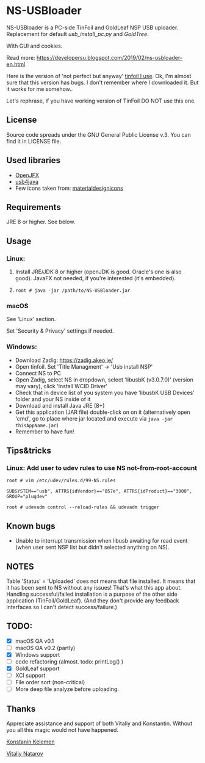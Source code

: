 # NS-USBloader

NS-USBloader is a PC-side TinFoil and GoldLeaf NSP USB uploader. Replacement for default *usb_install_pc.py* and *GoldTree*.

With GUI and cookies.

Read more: https://developersu.blogspot.com/2019/02/ns-usbloader-en.html

Here is the version of 'not perfect but anyway' [tinfoil I use](https://cloud.mail.ru/public/DwbX/H8d2p3aYR). 
Ok, I'm almost sure that this version has bugs. I don't remember where I downloaded it. But it works for me somehow.. 

Let's rephrase, if you have working version of TinFoil DO NOT use this one.  

## License

Source code spreads under the GNU General Public License v.3. You can find it in LICENSE file.

## Used libraries
* [OpenJFX](https://wiki.openjdk.java.net/display/OpenJFX/Main)
* [usb4java](https://mvnrepository.com/artifact/org.usb4java/usb4java)
* Few icons taken from: [materialdesignicons](http://materialdesignicons.com/)

## Requirements

JRE 8 or higher. See below.

## Usage
### Linux:

1. Install JRE/JDK 8 or higher (openJDK is good. Oracle's one is also good). JavaFX not needed, if you're interested (it's embedded).

2. `root # java -jar /path/to/NS-USBloader.jar`

### macOS

See 'Linux' section.

Set 'Security & Privacy' settings if needed.

### Windows: 

* Download Zadig: https://zadig.akeo.ie/
* Open tinfoil. Set 'Title Managment' -> 'Usb install NSP'
* Connect NS to PC
* Open Zadig, select NS in dropdown, select 'libusbK (v3.0.7.0)' (version may vary), click 'Install WCID Driver'
* Check that in device list of you system you have 'libusbK USB Devices' folder and your NS inside of it
* Download and install Java JRE (8+)
* Get this application (JAR file) double-click on on it (alternatively open 'cmd', go to place where jar located and execute via `java -jar thisAppName.jar`)
* Remember to have fun!

## Tips&tricks
### Linux: Add user to udev rules to use NS not-from-root-account
`root # vim /etc/udev/rules.d/99-NS.rules`

`SUBSYSTEM=="usb", ATTRS{idVendor}=="057e", ATTRS{idProduct}=="3000", GROUP="plugdev"`

`root # udevadm control --reload-rules && udevadm trigger`

## Known bugs
* Unable to interrupt transmission when libusb awaiting for read event (when user sent NSP list but didn't selected anything on NS).

## NOTES
Table 'Status' = 'Uploaded' does not means that file installed. It means that it has been sent to NS without any issues! That's what this app about. 
Handling successful/failed installation is a purpose of the other side application (TinFoil/GoldLeaf). (And they don't provide any feedback interfaces so I can't detect success/failure.)

## TODO:
- [x] macOS QA v0.1
- [ ] macOS QA v0.2 (partly)
- [x] Windows support
- [ ] code refactoring (almost. todo: printLog() )
- [x] GoldLeaf support
- [ ] XCI support
- [ ] File order sort (non-critical)
- [ ] More deep file analyze before uploading.

## Thanks
Appreciate assistance and support of both Vitaliy and Konstantin. Without you all this magic would not have happened.

[Konstanin Kelemen](https://github.com/konstantin-kelemen)
 
[Vitaliy Natarov](https://github.com/SebastianUA) 